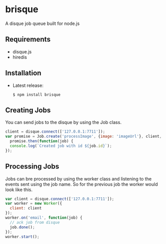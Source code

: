 # brisque
A disque job queue built for node.js

## Requirements
  - disque.js
  - hiredis

## Installation

  - Latest release:

        $ npm install brisque

## Creating Jobs

You can send jobs to the disque by using the Job class.
```js
client = disque.connect(['127.0.0.1:7711']);
var promise = Job.create('processImage', {image: 'imageUrl'}, client, 'queue_name');
  promise.then(function(job) {
  console.log(`Created job with id ${job.id}`);
});
```

## Processing Jobs

Jobs can bre processed by using the worker class and listening to the events sent using the job name. So for the previous job the worker would look like this.

```js
var client = disque.connect(['127.0.0.1:7711']);
var worker = new Worker({
  client: client
});
worker.on('email', function(job) {
  // ack job from disque
  job.done();
});
worker.start();
```
